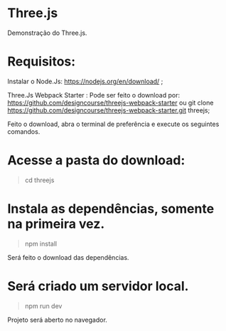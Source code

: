 # Three.js
 
Demonstração do Three.js.

# Requisitos:
Instalar o Node.Js: https://nodejs.org/en/download/ ;

Three.Js Webpack Starter : 
Pode ser feito o download por: https://github.com/designcourse/threejs-webpack-starter 
ou git clone https://github.com/designcourse/threejs-webpack-starter.git threejs;

Feito o download, abra o terminal de preferência e execute os seguintes comandos.

# Acesse a pasta do download:
> cd threejs

# Instala as dependências, somente na primeira vez.
> npm install

Será feito o download das dependências.

# Será criado um servidor local.
> npm run dev

Projeto será aberto no navegador.
